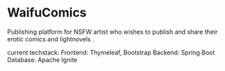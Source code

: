 # WaifuComics
Publishing platform for NSFW artist who wishes to publish and share their erotic comics and lightnovels .

current techstack: Frontend: Thymeleaf, Bootstrap Backend: Spring Boot Database: Apache Ignite

